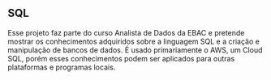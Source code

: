 ## **SQL**

Esse projeto faz parte do curso Analista de Dados da EBAC e pretende mostrar os conhecimentos adquiridos sobre a linguagem SQL e a criação e manipulação de bancos de dados. É usado primariamente o AWS, um Cloud SQL, porém esses conhecimentos podem ser aplicados para outras plataformas e programas locais.
